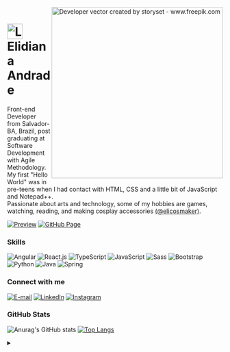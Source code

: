 <img align="right" alt="Developer vector created by storyset - www.freepik.com" height="400" src="https://user-images.githubusercontent.com/97471199/177056026-104a8f46-692b-4b65-8ba4-d0fc8946da0f.png">

<h1>
    <a href="https://elidianaandrade.github.io/">
     <img align="center" alt="Logo Elidiana Andrade" width="36px" src="https://elidianaandrade.github.io/assets/images/ea-logo.webp"></a>
    <span>Elidiana Andrade</span>
</h1>

<p align="left">Front-end Developer from Salvador-BA, Brazil, post graduating at Software Development with Agile Methodology. My first "Hello World" was in pre-teens when I had contact with HTML, CSS and a little bit of JavaScript and Notepad++. 
<br>
 Passionate about arts and technology, some of my hobbies are games, watching, reading, and making cosplay accessories <a href="https://www.instagram.com/elicosmaker/">(@elicosmaker)</a>.</p>

[![Preview](https://img.shields.io/badge/Portfolio-000?style=for-the-badge&logo=github&logoColor=7520FF)](https://elidianaandrade.github.io/)
[![GitHub Page](https://img.shields.io/badge/elidianaandrade.github.io-7520FF?style=for-the-badge)](https://elidianaandrade.github.io/)

<h3 align="left">Skills</h3>

![Angular](https://img.shields.io/badge/Angular-F0E3FC?style=for-the-badge&logo=angular&logoColor=FF0000)
![React.js](https://img.shields.io/badge/React-F0E3FC?style=for-the-badge&logo=react)
![TypeScript](https://img.shields.io/badge/TypeScript-F0E3FC?style=for-the-badge&logo=typescript)
![JavaScript](https://img.shields.io/badge/JavaScript-F0E3FC?style=for-the-badge&logo=javascript&logoColor=F7DF1E)
![Sass](https://img.shields.io/badge/Sass-F0E3FC?style=for-the-badge&logo=sass)
![Bootstrap](https://img.shields.io/badge/Bootstrap-F0E3FC?style=for-the-badge&logo=bootstrap)
![Python](https://img.shields.io/badge/Python-F0E3FC?style=for-the-badge&logo=python)
![Java](https://img.shields.io/badge/Java-F0E3FC?style=for-the-badge&logo=java)
![Spring](https://img.shields.io/badge/Spring-F0E3FC?style=for-the-badge&logo=spring)

<h3 align="left">Connect with me</h3>

[![E-mail](https://img.shields.io/badge/-elidianaandrade@outlook.com-020114?style=for-the-badge&logo=microsoft-outlook&logoColor=7520FF&color:FFF)](mailto:elidianaandrade@outlook.com)
[![LinkedIn](https://img.shields.io/badge/-LinkedIn-020114?style=for-the-badge&logo=linkedin&logoColor=7520FF&color:FFF)](https://www.linkedin.com/in/elidianaandrade/)
[![Instagram](https://img.shields.io/badge/-Instagram-020114?style=for-the-badge&logo=instagram&logoColor=7520FF&color:FFF)](https://www.instagram.com/elicosmaker/)


<h3 align="left">GitHub Stats</h3>

![Anurag's GitHub stats](https://github-readme-stats-git-masterrstaa-rickstaa.vercel.app/api?username=elidianaandrade&hide_title=true&show_icons=true&include_all_commits=false&count_private=true&line_height=25&hide=issues&bg_color=020114&title_color=7520FF&text_color=FFF&border_radius=3&border_color=181832&icon_color=7520FF&theme=jolly)
[![Top Langs](https://github-readme-stats-git-masterrstaa-rickstaa.vercel.app/api/top-langs/?username=elidianaandrade&line_height=10&card_width=290&layout=compact&hide_title=false&count_private=true&langs_count=4&show_icons=true&title_color=7520FF&hide=html,css&bg_color=020114&text_color=8B8B8B&border_radius=3&border_color=181832)](https://github.com/elidianaandrade/github-readme-stats)
  <br>

<details align="left">
  <summary></summary> 
 
  - Badges by <a href="https://shields.io/">shields.io</a><br>
  - GitHub Stats by <a href="https://github.com/anuraghazra/github-readme-stats">anuraghazra</a>
  - Developer vector created by <a href="https://www.freepik.com/vectors/developer">storyset - www.freepik.com</a> (edited by author)
 
  <div align="right">Made with 💜 by <a href="https://elidianaandrade.github.io/">EA</a>.</div>

</details>
